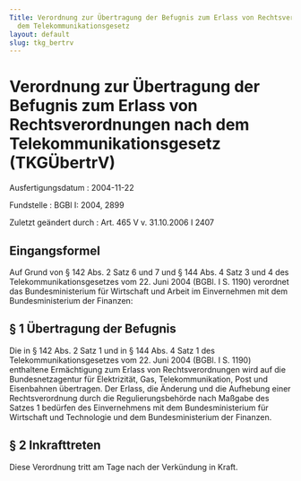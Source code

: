 ```yaml
---
Title: Verordnung zur Übertragung der Befugnis zum Erlass von Rechtsverordnungen nach
  dem Telekommunikationsgesetz
layout: default
slug: tkg_bertrv
---
```


# Verordnung zur Übertragung der Befugnis zum Erlass von Rechtsverordnungen nach dem Telekommunikationsgesetz (TKGÜbertrV)

Ausfertigungsdatum
:   2004-11-22

Fundstelle
:   BGBl I: 2004, 2899

Zuletzt geändert durch
:   Art. 465 V v. 31.10.2006 I 2407


## Eingangsformel

Auf Grund von § 142 Abs. 2 Satz 6 und 7 und § 144 Abs. 4 Satz 3 und 4
des Telekommunikationsgesetzes vom 22. Juni 2004 (BGBl. I S. 1190)
verordnet das Bundesministerium für Wirtschaft und Arbeit im
Einvernehmen mit dem Bundesministerium der Finanzen:


## § 1 Übertragung der Befugnis

Die in § 142 Abs. 2 Satz 1 und in § 144 Abs. 4 Satz 1 des
Telekommunikationsgesetzes vom 22. Juni 2004 (BGBl. I S. 1190)
enthaltene Ermächtigung zum Erlass von Rechtsverordnungen wird auf die
Bundesnetzagentur für Elektrizität, Gas, Telekommunikation, Post und
Eisenbahnen übertragen. Der Erlass, die Änderung und die Aufhebung
einer Rechtsverordnung durch die Regulierungsbehörde nach Maßgabe des
Satzes 1 bedürfen des Einvernehmens mit dem Bundesministerium für
Wirtschaft und Technologie und dem Bundesministerium der Finanzen.


## § 2 Inkrafttreten

Diese Verordnung tritt am Tage nach der Verkündung in Kraft.

